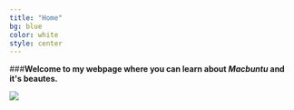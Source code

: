 ```yaml
---
title: "Home"
bg: blue
color: white
style: center
---
```


###**Welcome to my webpage where you can learn about *Macbuntu* and it's beautes.**

<img src="http://upload.wikimedia.org/wikipedia/commons/a/af/Tux.png" align="left"> <img src="">
